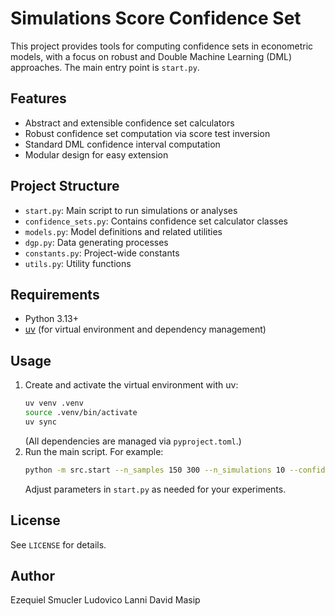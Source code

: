 # Simulations Score Confidence Set

This project provides tools for computing confidence sets in econometric models, with a focus on robust and Double Machine Learning (DML) approaches. The main entry point is `start.py`.

## Features
- Abstract and extensible confidence set calculators
- Robust confidence set computation via score test inversion
- Standard DML confidence interval computation
- Modular design for easy extension

## Project Structure
- `start.py`: Main script to run simulations or analyses
- `confidence_sets.py`: Contains confidence set calculator classes
- `models.py`: Model definitions and related utilities
- `dgp.py`: Data generating processes
- `constants.py`: Project-wide constants
- `utils.py`: Utility functions

## Requirements
- Python 3.13+
- [uv](https://github.com/astral-sh/uv) (for virtual environment and dependency management)

## Usage
1. Create and activate the virtual environment with uv:
   ```sh
   uv venv .venv
   source .venv/bin/activate
   uv sync
   ```
   (All dependencies are managed via `pyproject.toml`.)
2. Run the main script. For example:
   ```sh
   python -m src.start --n_samples 150 300 --n_simulations 10 --confidence_set_methods DRML Score
   ```
   Adjust parameters in `start.py` as needed for your experiments.

## License
See `LICENSE` for details.

## Author
Ezequiel Smucler
Ludovico Lanni
David Masip
